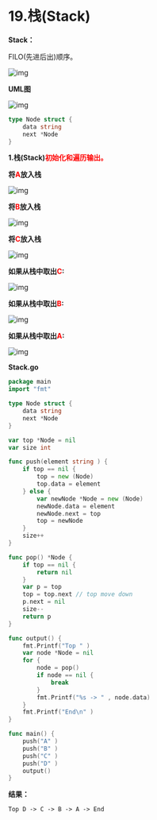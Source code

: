 # 19.栈(Stack)

**Stack：**

FILO(先进后出)顺序。

![img](images/Image00080.jpg)

**UML图**

![img](images/Image00081.jpg)

```go
type Node struct {
	data string
	next *Node
}
```

**1.栈(Stack)<font color="red">初始化和遍历输出。</font>**

**将<font color="red">A</font>放入栈**

![img](images/Image00082.jpg)

**将<font color="red">B</font>放入栈**

![img](images/Image00083.jpg)

**将<font color="red">C</font>放入栈**

![img](images/Image00084.jpg)

**如果从栈中取出<font color="red">C</font>:**

![img](images/Image00085.jpg)

**如果从栈中取出<font color="red">B</font>:**

![img](images/Image00086.jpg)

**如果从栈中取出<font color="red">A</font>:**

![img](images/Image00087.jpg)

**Stack.go**

```go
package main
import "fmt"

type Node struct {
	data string
	next *Node
}

var top *Node = nil
var size int

func push(element string ) {
	if top == nil {
		top = new (Node)
		top.data = element
	} else {
		var newNode *Node = new (Node)
		newNode.data = element
		newNode.next = top
		top = newNode
	}
	size++
}

func pop() *Node {
	if top == nil {
		return nil
	}
	var p = top
	top = top.next // top move down
	p.next = nil
	size--
	return p
}

func output() {
	fmt.Printf("Top " )
	var node *Node = nil
	for {
		node = pop()
		if node == nil {
			break
		}
		fmt.Printf("%s -> " , node.data)
	}
	fmt.Printf("End\n" )
}

func main() {
	push("A" )
	push("B" )
	push("C" )
	push("D" )
	output()
}
```

**结果：**

```
Top D -> C -> B -> A -> End
```

